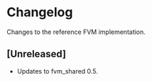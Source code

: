 # Changelog

Changes to the reference FVM implementation.

## [Unreleased]

- Updates to fvm_shared 0.5.
